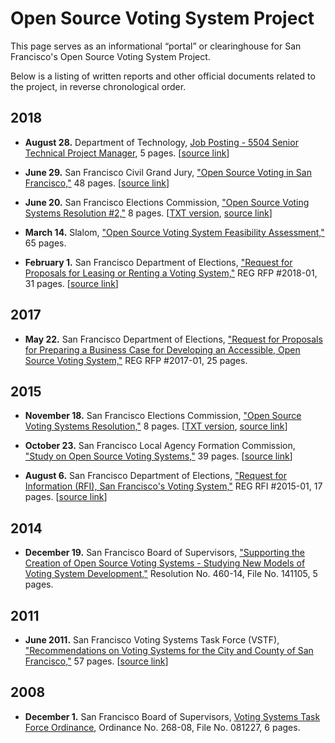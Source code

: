 # Open Source Voting System Project

This page serves as an informational “portal” or clearinghouse for San
Francisco's Open Source Voting System Project.

Below is a listing of written reports and other official documents related to
the project, in reverse chronological order.


## 2018

* **August 28.** Department of Technology,
  [Job Posting - 5504 Senior Technical Project
  Manager](files/Job_Posting_5504_Project_Manager_20180828.pdf), 5 pages.
  [[source link](https://jobapscloud.com/SF/sup/BulPreview.asp?R1=TEX&R2=5504&R3=088534)]

* **June 29.** San Francisco Civil Grand Jury, ["Open Source Voting in San
  Francisco,"](files/2017-18_SFCGJ_Final_Report_Open_Source_Voting_in_San_Francisco.pdf)
  48 pages.
  [[source link](http://civilgrandjury.sfgov.org/report.html)]

* **June 20.** San Francisco Elections Commission, ["Open Source Voting
  Systems Resolution #2,"](files/elections-commission/osv-res-2/Elections_Comm_Open_Source_Voting_Res_2.pdf)
  8 pages.
  [[TXT version](files/elections-commission/osv-res-2/Elections_Comm_Open_Source_Voting_Res_2.txt),
  [source link](https://sfgov.org/electionscommission/motions-and-resolutions)]

* **March 14.** Slalom, ["Open Source Voting System Feasibility
  Assessment,"](files/CCSF_-_Open_Source_Voting_System_-_Feasibility_Assessment_vFINAL.PDF)
  65 pages.

* **February 1.** San Francisco Department of Elections,
  ["Request for Proposals for Leasing or Renting a Voting
  System,"](files/DOE/REG_RFP_2018_FA52092.pdf)
  REG RFP #2018-01, 31 pages.
  [[source link](http://mission.sfgov.org/OCA_BID_ATTACHMENTS/FA52092.pdf)]


## 2017

* **May 22.** San Francisco Department of Elections,
  ["Request for Proposals for Preparing a Business Case for Developing an
  Accessible, Open Source Voting
  System,"](files/DOE/REG_RFP_2017-01_Business_Case.pdf)
  REG RFP #2017-01, 25 pages.


## 2015

* **November 18.** San Francisco Elections Commission, ["Open Source Voting
  Systems Resolution,"](files/elections-commission/osv-res-1/SF_Elections_Comm_Open_Source_Voting_Res.pdf)
  8 pages.
  [[TXT version](files/elections-commission/osv-res-1/SF_Elections_Comm_Open_Source_Voting_Res.txt),
  [source link](https://sfgov.org/electionscommission/motions-and-resolutions)]

* **October 23.** San Francisco Local Agency Formation Commission,
  ["Study on Open Source Voting
  Systems,"](files/LAFCo_Report_Open_Source_Voting.pdf) 39 pages.
  [[source link](https://sfgov.org/lafco/documents)]

* **August 6.** San Francisco Department of Elections,
  ["Request for Information (RFI), San Francisco's Voting
  System,"](files/DOE/REG_RFI_2015-01_VotingSystem.pdf)
  REG RFI #2015-01, 17 pages.
  [[source link](https://sfelections.sfgov.org/request-information-rfi-new-voting-system)]


## 2014

* **December 19.** San Francisco Board of Supervisors, ["Supporting the
  Creation of Open Source Voting Systems - Studying New Models of Voting
  System Development,"](files/BOS/BOS_Resolution_460-14_Open_Source_Voting.pdf)
  Resolution No. 460-14, File No. 141105, 5 pages.


## 2011

* **June 2011.** San Francisco Voting Systems Task Force (VSTF),
  ["Recommendations on Voting Systems for the City and County of
  San Francisco,"](files/VSTF_Report.pdf) 57 pages.
  [[source link](https://sfgov.org/ccsfgsa/voting-systems-task-force)]


## 2008

* **December 1.** San Francisco Board of Supervisors, [Voting Systems Task
  Force Ordinance](files/BOS/BOS_Ordinance_268-08_VSTF.pdf),
  Ordinance No. 268-08, File No. 081227, 6 pages.

